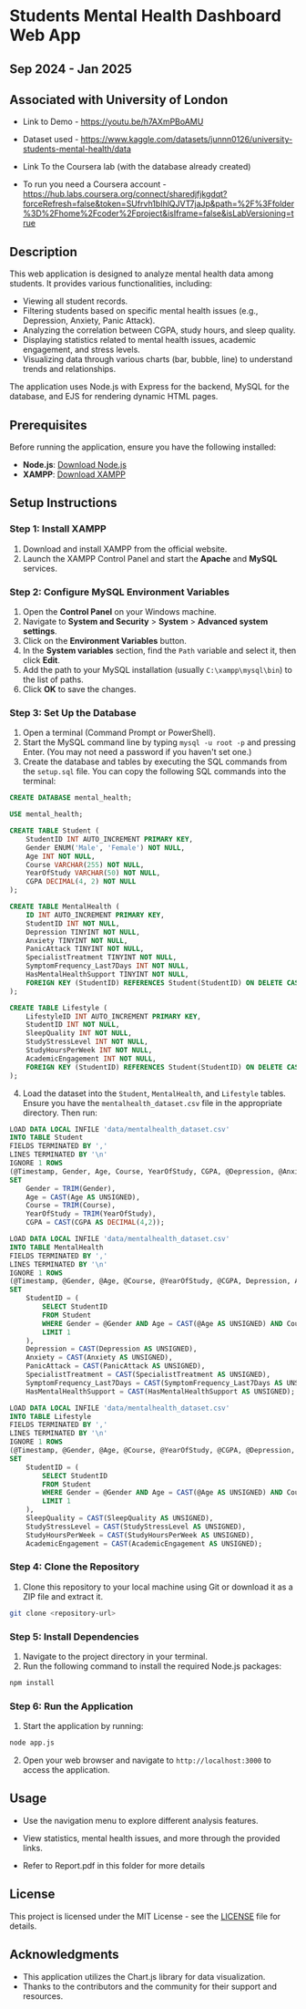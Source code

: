 # Students Mental Health Dashboard Web App

## Sep 2024 - Jan 2025

## Associated with University of London

- Link to Demo - https://youtu.be/h7AXmPBoAMU
- Dataset used - https://www.kaggle.com/datasets/junnn0126/university-students-mental-health/data

- Link To the Coursera lab (with the database already created) 
- To run you need a Coursera account - https://hub.labs.coursera.org/connect/sharedjfjkgdqt?forceRefresh=false&token=SUfrvh1bIhlQJVT7jaJp&path=%2F%3Ffolder%3D%2Fhome%2Fcoder%2Fproject&isIframe=false&isLabVersioning=true

## Description

This web application is designed to analyze mental health data among students. It provides various functionalities, including:

- Viewing all student records.
- Filtering students based on specific mental health issues (e.g., Depression, Anxiety, Panic Attack).
- Analyzing the correlation between CGPA, study hours, and sleep quality.
- Displaying statistics related to mental health issues, academic engagement, and stress levels.
- Visualizing data through various charts (bar, bubble, line) to understand trends and relationships.

The application uses Node.js with Express for the backend, MySQL for the database, and EJS for rendering dynamic HTML pages.

## Prerequisites

Before running the application, ensure you have the following installed:

- **Node.js**: [Download Node.js](https://nodejs.org/)
- **XAMPP**: [Download XAMPP](https://www.apachefriends.org/index.html)

## Setup Instructions

### Step 1: Install XAMPP

1. Download and install XAMPP from the official website.
2. Launch the XAMPP Control Panel and start the **Apache** and **MySQL** services.

### Step 2: Configure MySQL Environment Variables

1. Open the **Control Panel** on your Windows machine.
2. Navigate to **System and Security** > **System** > **Advanced system settings**.
3. Click on the **Environment Variables** button.
4. In the **System variables** section, find the `Path` variable and select it, then click **Edit**.
5. Add the path to your MySQL installation (usually `C:\xampp\mysql\bin`) to the list of paths.
6. Click **OK** to save the changes.

### Step 3: Set Up the Database

1. Open a terminal (Command Prompt or PowerShell).
2. Start the MySQL command line by typing `mysql -u root -p` and pressing Enter. (You may not need a password if you haven't set one.)
3. Create the database and tables by executing the SQL commands from the `setup.sql` file. You can copy the following SQL commands into the terminal:

```sql
CREATE DATABASE mental_health;

USE mental_health;

CREATE TABLE Student (
    StudentID INT AUTO_INCREMENT PRIMARY KEY,
    Gender ENUM('Male', 'Female') NOT NULL,
    Age INT NOT NULL,
    Course VARCHAR(255) NOT NULL,
    YearOfStudy VARCHAR(50) NOT NULL,
    CGPA DECIMAL(4, 2) NOT NULL
);

CREATE TABLE MentalHealth (
    ID INT AUTO_INCREMENT PRIMARY KEY,
    StudentID INT NOT NULL,
    Depression TINYINT NOT NULL,
    Anxiety TINYINT NOT NULL,
    PanicAttack TINYINT NOT NULL,
    SpecialistTreatment TINYINT NOT NULL,
    SymptomFrequency_Last7Days INT NOT NULL,
    HasMentalHealthSupport TINYINT NOT NULL,
    FOREIGN KEY (StudentID) REFERENCES Student(StudentID) ON DELETE CASCADE
);

CREATE TABLE Lifestyle (
    LifestyleID INT AUTO_INCREMENT PRIMARY KEY,
    StudentID INT NOT NULL,
    SleepQuality INT NOT NULL,
    StudyStressLevel INT NOT NULL,
    StudyHoursPerWeek INT NOT NULL,
    AcademicEngagement INT NOT NULL,
    FOREIGN KEY (StudentID) REFERENCES Student(StudentID) ON DELETE CASCADE
);
```

4. Load the dataset into the `Student`, `MentalHealth`, and `Lifestyle` tables. Ensure you have the `mentalhealth_dataset.csv` file in the appropriate directory. Then run:

```sql
LOAD DATA LOCAL INFILE 'data/mentalhealth_dataset.csv'
INTO TABLE Student
FIELDS TERMINATED BY ',' 
LINES TERMINATED BY '\n'
IGNORE 1 ROWS
(@Timestamp, Gender, Age, Course, YearOfStudy, CGPA, @Depression, @Anxiety, @PanicAttack, @SpecialistTreatment, @SymptomFrequency_Last7Days, @HasMentalHealthSupport, @SleepQuality, @StudyStressLevel, @StudyHoursPerWeek, @AcademicEngagement)
SET 
    Gender = TRIM(Gender),
    Age = CAST(Age AS UNSIGNED),
    Course = TRIM(Course),
    YearOfStudy = TRIM(YearOfStudy),
    CGPA = CAST(CGPA AS DECIMAL(4,2));

LOAD DATA LOCAL INFILE 'data/mentalhealth_dataset.csv'
INTO TABLE MentalHealth
FIELDS TERMINATED BY ',' 
LINES TERMINATED BY '\n'
IGNORE 1 ROWS
(@Timestamp, @Gender, @Age, @Course, @YearOfStudy, @CGPA, Depression, Anxiety, PanicAttack, SpecialistTreatment, SymptomFrequency_Last7Days, HasMentalHealthSupport, @SleepQuality, @StudyStressLevel, @StudyHoursPerWeek, @AcademicEngagement)
SET 
    StudentID = (
        SELECT StudentID 
        FROM Student 
        WHERE Gender = @Gender AND Age = CAST(@Age AS UNSIGNED) AND Course = TRIM(@Course) AND YearOfStudy = TRIM(@YearOfStudy) AND CGPA = CAST(@CGPA AS DECIMAL(4,2))
        LIMIT 1
    ),
    Depression = CAST(Depression AS UNSIGNED),
    Anxiety = CAST(Anxiety AS UNSIGNED),
    PanicAttack = CAST(PanicAttack AS UNSIGNED),
    SpecialistTreatment = CAST(SpecialistTreatment AS UNSIGNED),
    SymptomFrequency_Last7Days = CAST(SymptomFrequency_Last7Days AS UNSIGNED),
    HasMentalHealthSupport = CAST(HasMentalHealthSupport AS UNSIGNED);

LOAD DATA LOCAL INFILE 'data/mentalhealth_dataset.csv'
INTO TABLE Lifestyle
FIELDS TERMINATED BY ',' 
LINES TERMINATED BY '\n'
IGNORE 1 ROWS
(@Timestamp, @Gender, @Age, @Course, @YearOfStudy, @CGPA, @Depression, @Anxiety, @PanicAttack, @SpecialistTreatment, @SymptomFrequency_Last7Days, @HasMentalHealthSupport, SleepQuality, StudyStressLevel, StudyHoursPerWeek, AcademicEngagement)
SET 
    StudentID = (
        SELECT StudentID 
        FROM Student 
        WHERE Gender = @Gender AND Age = CAST(@Age AS UNSIGNED) AND Course = TRIM(@Course) AND YearOfStudy = TRIM(@YearOfStudy) AND CGPA = CAST(@CGPA AS DECIMAL(4,2))
        LIMIT 1
    ),
    SleepQuality = CAST(SleepQuality AS UNSIGNED),
    StudyStressLevel = CAST(StudyStressLevel AS UNSIGNED),
    StudyHoursPerWeek = CAST(StudyHoursPerWeek AS UNSIGNED),
    AcademicEngagement = CAST(AcademicEngagement AS UNSIGNED);
```

### Step 4: Clone the Repository

1. Clone this repository to your local machine using Git or download it as a ZIP file and extract it.

```bash
git clone <repository-url>
```

### Step 5: Install Dependencies

1. Navigate to the project directory in your terminal.
2. Run the following command to install the required Node.js packages:

```bash
npm install
```

### Step 6: Run the Application

1. Start the application by running:

```bash
node app.js
```

2. Open your web browser and navigate to `http://localhost:3000` to access the application.

## Usage

- Use the navigation menu to explore different analysis features.
- View statistics, mental health issues, and more through the provided links.

- Refer to Report.pdf in this folder for more details 

## License

This project is licensed under the MIT License - see the [LICENSE](LICENSE) file for details.

## Acknowledgments

- This application utilizes the Chart.js library for data visualization.
- Thanks to the contributors and the community for their support and resources.
